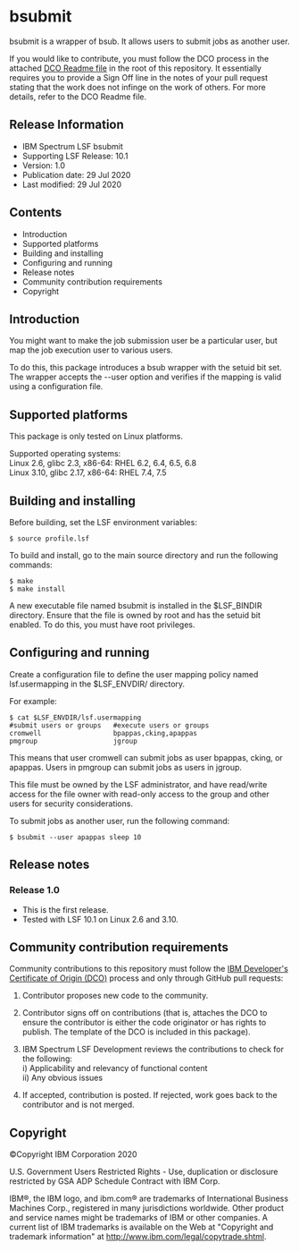 # bsubmit

bsubmit is a wrapper of bsub. It allows users to submit jobs as another user.

If you would like to contribute, you must follow the DCO process in the attached [DCO Readme file](https://github.com/IBMSpectrumComputing/lsf-utils/blob/master/IBMDCO.md) in the root of this repository.  It essentially requires you to provide a Sign Off line in the notes of your pull request stating that the work does not infinge on the work of others.  For more details, refer to the DCO Readme file.

## Release Information

* IBM Spectrum LSF bsubmit
* Supporting LSF Release: 10.1
* Version: 1.0
* Publication date: 29 Jul 2020
* Last modified: 29 Jul 2020

## Contents

* Introduction
* Supported platforms
* Building and installing
* Configuring and running
* Release notes
* Community contribution requirements
* Copyright
 
## Introduction

You might want to make the job submission user be a particular user, but map the job execution user to various users. 

To do this, this package introduces a bsub wrapper with the setuid bit set. The wrapper accepts the --user option and verifies if the mapping is valid using a configuration file. 

## Supported platforms

This package is only tested on Linux platforms.

Supported operating systems:  
Linux 2.6, glibc 2.3, x86-64: RHEL 6.2, 6.4, 6.5, 6.8  
Linux 3.10, glibc 2.17, x86-64: RHEL 7.4, 7.5

## Building and installing

Before building, set the LSF environment variables:

    $ source profile.lsf

To build and install, go to the main source directory and run the following commands:

    $ make
    $ make install

A new executable file named bsubmit is installed in the $LSF_BINDIR directory. Ensure that the file is owned by root and has the setuid bit enabled. To do this, you must have root privileges.

## Configuring and running

Create a configuration file to define the user mapping policy named lsf.usermapping in the $LSF_ENVDIR/ directory.

For example:

    $ cat $LSF_ENVDIR/lsf.usermapping
    #submit users or groups   #execute users or groups
    cromwell                  bpappas,cking,apappas
    pmgroup                   jgroup

This means that user cromwell can submit jobs as user bpappas, cking, or apappas. Users in pmgroup can submit jobs as users in jgroup.

This file must be owned by the LSF administrator, and have read/write access for the file owner with read-only access to the group and other users for security considerations.

To submit jobs as another user, run the following command:

    $ bsubmit --user apappas sleep 10

## Release notes

### Release 1.0

- This is the first release.
- Tested with LSF 10.1 on Linux 2.6 and 3.10.

## Community contribution requirements

Community contributions to this repository must follow the [IBM Developer's Certificate of Origin (DCO)](https://github.com/IBMSpectrumComputing/lsf-utils/blob/master/IBMDCO.md) process and only through GitHub pull requests:

1. Contributor proposes new code to the community.

2. Contributor signs off on contributions (that is, attaches the DCO to ensure the contributor is either the code originator or has rights to publish. The template of the DCO is included in this package).
 
3. IBM Spectrum LSF Development reviews the contributions to check for the following:  
  i) Applicability and relevancy of functional content  
  ii) Any obvious issues

4. If accepted, contribution is posted. If rejected, work goes back to the contributor and is not merged.

## Copyright

&copy;Copyright IBM Corporation 2020

U.S. Government Users Restricted Rights - Use, duplication or disclosure restricted by GSA ADP Schedule Contract with IBM Corp.

IBM&reg;, the IBM logo, and ibm.com&reg; are trademarks of International Business Machines Corp., registered in many jurisdictions worldwide. Other product and service names might be trademarks of IBM or other companies. A current list of IBM trademarks is available on the Web at "Copyright and trademark information" at <http://www.ibm.com/legal/copytrade.shtml>.
